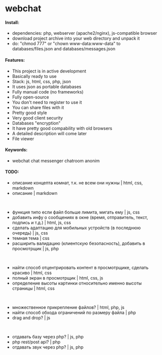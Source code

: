 # webchat

#### Install:

- dependencies: php, webserver (apache2/nginx), js-compatible browser
- download project archive into your web directory and unpack it
- do: "chmod 777" or "chown www-data:www-data" to databases/files.json and databases/messages.json

#### Features:

- This project is in active development
- Basically ready to use
- Stack: js, html, css, php, json
- It uses json as portable databases
- Fully manual code (no frameworks)
- Fully open-source
- You don't need to register to use it
- You can share files with it
- Pretty good style
- Very good client security
- Databases "encryption"
- It have pretty good compability with old browsers
- A detailed description will come later
- File viewer

#### Keywords:

- webchat chat messenger chatroom anonim

#### TODO:

- описание концепта комнат, т.к. не всем они нужны | html, css, markdown
- описание | markdown

<br />

- функция типо если файл больше лимита, мигать ему | js, css
- добавить инфу о сообщениях в окне (время, отправитель, текст, подпись и т.д.) | html, js, css
- сделать адаптацию для мобильных устройств (в последнюю очередь) | js, css
- темная тема | css
- расширить валидацию (клиентскую безопасность), добавить в просмотрщик | js, php

<br />

- найти способ отцентрировать контент в просмотрщике, сделать красиво | html, css
- полный экран в просмотрщик | html, css, js
- определение высоты картинки относительно именно высоты страницы | html, css

<br />

- множественное прикрепление файлов? | html, php, js
- найти способ обхода ограничений по размеру файла | php
- drag and drop? | js

<br />

- отдавать базу через php? | js, php
- php rest/post api? | php
- отдавать звук через php? | js, php
